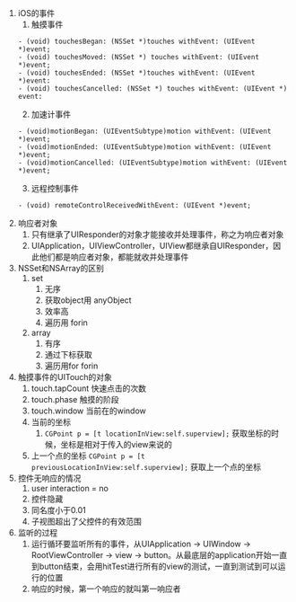 1. iOS的事件
    1. 触摸事件
    ```
    - (void) touchesBegan: (NSSet *)touches withEvent: (UIEvent *)event;
    - (void) touchesMoved: (NSSet *) touches withEvent: (UIEvent *)event;
    - (void) touchesEnded: (NSSet *)touches withEvent: (UIEvent *)event:
    - (void) touchesCancelled: (NSSet *) touches withEvent: (UIEvent *) event:
    ```
    2. 加速计事件
    ```
    - (void)motionBegan: (UIEventSubtype)motion withEvent: (UIEvent *)event;
    - (void)motionEnded: (UIEventSubtype)motion withEvent: (UIEvent *)event;
    - (void)motionCancelled: (UIEventSubtype)motion withEvent: (UIEvent *)event;
    ```
    3. 远程控制事件
    ```
    - (void) remoteControlReceivedWithEvent: (UIEvent *)event;
    ```
2. 响应者对象
    1. 只有继承了UIResponder的对象才能接收并处理事件，称之为响应者对象
    2. UIApplication，UIViewController，UIView都继承自UIResponder，因此他们都是响应者对象，都能就收并处理事件
3. NSSet和NSArray的区别
    1. set
        1. 无序
        2. 获取object用 anyObject
        3. 效率高
        4. 遍历用 forin
    2. array
        1. 有序
        2. 通过下标获取
        3. 遍历用for forin
4. 触摸事件的UITouch的对象
    1. touch.tapCount 快速点击的次数
    2. touch.phase 触摸的阶段
    3. touch.window 当前在的window
    4. 当前的坐标
        1. `CGPoint p = [t locationInView:self.superview];` 获取坐标的时候，坐标是相对于传入的view来说的
    5. 上一个点的坐标 `CGPoint p = [t previousLocationInView:self.superview];` 获取上一个点的坐标
 5. 控件无响应的情况
    1. user interaction = no 
    2. 控件隐藏
    3. 同名度小于0.01
    4. 子视图超出了父控件的有效范围
6. 监听的过程
    1. 运行循环要监听所有的事件，从UIApplication -> UIWindow -> RootViewController -> view -> button。从最底层的application开始一直到button结束，会用hitTest进行所有的view的测试，一直到测试到可以运行的位置
    2. 响应的时候，第一个响应的就叫第一响应者